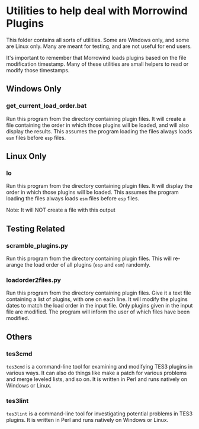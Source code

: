 # Utilities to help deal with Morrowind Plugins
This folder contains all sorts of utilities.  Some are Windows only, and some are Linux only.  Many are meant for testing, and are not useful for end users.

It's important to remember that Morrowind loads plugins based on the file modification timestamp.  Many of these utilities are small helpers to read or modify those timestamps.

## Windows Only
### get_current_load_order.bat
Run this program from the directory containing plugin files.
It will create a file containing the order in which those plugins will be loaded, and will also display the results.
This assumes the program loading the files always loads `esm` files before `esp` files.

## Linux Only
### lo
Run this program from the directory containing plugin files.
It will display the order in which those plugins will be loaded.
This assumes the program loading the files always loads `esm` files before `esp` files.

Note:  It will NOT create a file with this output

## Testing Related
### scramble_plugins.py
Run this program from the directory containing plugin files.
This will re-arange the load order of all plugins (`esp` and `esm`) randomly.

### loadorder2files.py
Run this program from the directory containing plugin files.
Give it a text file containing a list of plugins, with one on each line.
It will modify the plugins dates to match the load order in the input file.
Only plugins given in the input file are modified.
The program will inform the user of which files have been modified.

## Others
### tes3cmd
`tes3cmd` is a command-line tool for examining and modifying TES3 plugins in various ways. It can also do things like make a patch for various problems and merge leveled lists, and so on. It is written in Perl and runs natively on Windows or Linux.
### tes3lint
`tes3lint` is a command-line tool for investigating potential problems in TES3 plugins. It is written in Perl and runs natively on Windows or Linux.
